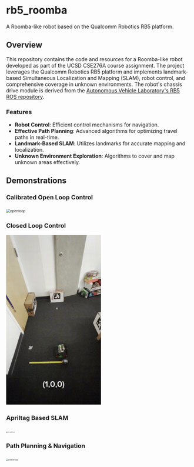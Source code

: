 # rb5_roomba
A Roomba-like robot based on the Qualcomm Robotics RB5 platform.

 ## Overview 

This repository contains the code and resources for a Roomba-like robot developed as part of the UCSD CSE276A course assignment. The project leverages the Qualcomm Robotics RB5 platform and implements landmark-based Simultaneous Localization and Mapping (SLAM), robot control, and comprehensive coverage in unknown environments. The robot's chassis drive module is derived from the [Autonomous Vehicle Laboratory's RB5 ROS repository](https://github.com/AutonomousVehicleLaboratory/rb5_ros). 

### Features 

- **Robot Control**: Efficient control mechanisms for navigation. 
- **Effective Path Planning**: Advanced algorithms for optimizing travel paths in real-time.
- **Landmark-Based SLAM**: Utilizes landmarks for accurate mapping and localization.
- **Unknown Environment Exploration**: Algorithms to cover and map unknown areas effectively.

## Demonstrations

### Calibrated Open Loop Control
<img src="images/openloop.gif" alt="openloop" style="zoom:67%;" />

### Closed Loop Control

<img src="images/closed_loop.gif" alt="closed loop" style="zoom:45%;" />

### Apriltag Based SLAM

<img src="images/slam.gif" alt="closed loop" style="zoom:25%;" />

### Path Planning & Navigation
<img src="images/navigation.gif" alt="closed loop" style="zoom:35%;" />
